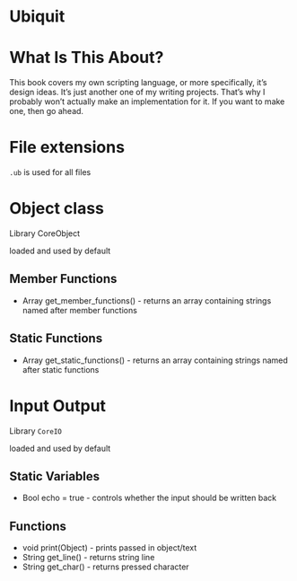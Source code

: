 ﻿# Ubiquit

# What Is This About?
This book covers my own scripting language, or more specifically, it’s design ideas. It’s just another one of my writing projects. That’s why I probably won’t actually make an implementation for it. If you want to make one, then go ahead.



# File extensions
`.ub`  is used for all files



# Object class
Library CoreObject

loaded and used by default

## Member Functions

* Array get_member_functions() - returns an array containing strings named after member functions

## Static Functions

* Array get_static_functions() - returns an array containing strings named after static functions



# Input Output
Library `CoreIO`

loaded and used by default

## Static Variables
* Bool echo = true - controls whether the input should be written back


## Functions

* void print(Object) - prints passed in object/text
* String get_line() - returns string line
* String get_char() - returns pressed character